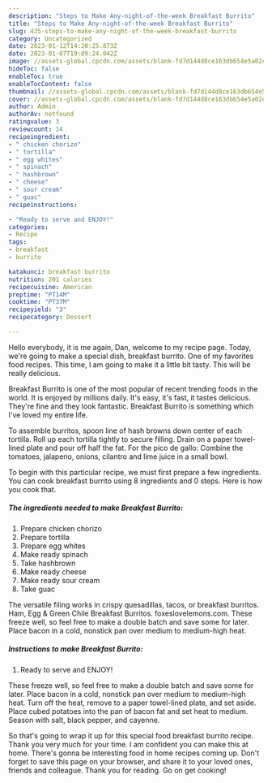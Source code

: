 ```yaml
---
description: "Steps to Make Any-night-of-the-week Breakfast Burrito"
title: "Steps to Make Any-night-of-the-week Breakfast Burrito"
slug: 435-steps-to-make-any-night-of-the-week-breakfast-burrito
category: Uncategorized
date: 2023-01-12T14:20:25.873Z
date: 2023-01-07T19:09:24.042Z
image: //assets-global.cpcdn.com/assets/blank-fd7d144d8ce163db654e5a02c40b08a2775adb7897d16e4062681dc7e1b2800f.png
hideToc: false
enableToc: true
enableTocContent: false
thumbnail: //assets-global.cpcdn.com/assets/blank-fd7d144d8ce163db654e5a02c40b08a2775adb7897d16e4062681dc7e1b2800f.png
cover: //assets-global.cpcdn.com/assets/blank-fd7d144d8ce163db654e5a02c40b08a2775adb7897d16e4062681dc7e1b2800f.png
author: Admin
authorAv: notfound
ratingvalue: 3
reviewcount: 14
recipeingredient:
- " chicken chorizo"
- " tortilla"
- " egg whites"
- " spinach"
- " hashbrown"
- " cheese"
- " sour cream"
- " guac"
recipeinstructions:

- "Ready to serve and ENJOY!"
categories:
- Recipe
tags:
- breakfast
- burrito

katakunci: breakfast burrito 
nutrition: 201 calories
recipecuisine: American
preptime: "PT14M"
cooktime: "PT37M"
recipeyield: "3"
recipecategory: Dessert

---
```



Hello everybody, it is me again, Dan, welcome to my recipe page. Today, we're going to make a special dish, breakfast burrito. One of my favorites food recipes. This time, I am going to make it a little bit tasty. This will be really delicious.

Breakfast Burrito is one of the most popular of recent trending foods in the world. It is enjoyed by millions daily. It's easy, it's fast, it tastes delicious. They're fine and they look fantastic. Breakfast Burrito is something which I've loved my entire life.

To assemble burritos, spoon line of hash browns down center of each tortilla. Roll up each tortilla tightly to secure filling. Drain on a paper towel-lined plate and pour off half the fat. For the pico de gallo: Combine the tomatoes, jalapeno, onions, cilantro and lime juice in a small bowl.


To begin with this particular recipe, we must first prepare a few ingredients. You can cook breakfast burrito using 8 ingredients and 0 steps. Here is how you cook that.

<!--inarticleads1-->

##### The ingredients needed to make Breakfast Burrito:

1. Prepare  chicken chorizo
1. Prepare  tortilla
1. Prepare  egg whites
1. Make ready  spinach
1. Take  hashbrown
1. Make ready  cheese
1. Make ready  sour cream
1. Take  guac


The versatile filing works in crispy quesadillas, tacos, or breakfast burritos. Ham, Egg &amp; Green Chile Breakfast Burritos. foxeslovelemons.com. These freeze well, so feel free to make a double batch and save some for later. Place bacon in a cold, nonstick pan over medium to medium-high heat. 

<!--inarticleads2-->

##### Instructions to make Breakfast Burrito:


1. Ready to serve and ENJOY!

These freeze well, so feel free to make a double batch and save some for later. Place bacon in a cold, nonstick pan over medium to medium-high heat. Turn off the heat, remove to a paper towel-lined plate, and set aside. Place cubed potatoes into the pan of bacon fat and set heat to medium. Season with salt, black pepper, and cayenne. 

So that's going to wrap it up for this special food breakfast burrito recipe. Thank you very much for your time. I am confident you can make this at home. There's gonna be interesting food in home recipes coming up. Don't forget to save this page on your browser, and share it to your loved ones, friends and colleague. Thank you for reading. Go on get cooking!
